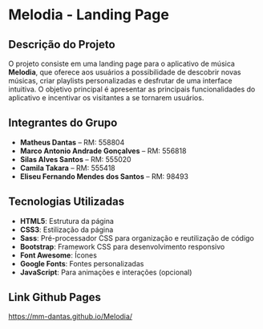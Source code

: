 # Melodia - Landing Page

## Descrição do Projeto

O projeto consiste em uma landing page para o aplicativo de música **Melodia**, que oferece aos usuários a possibilidade de descobrir novas músicas, criar playlists personalizadas e desfrutar de uma interface intuitiva. O objetivo principal é apresentar as principais funcionalidades do aplicativo e incentivar os visitantes a se tornarem usuários.

## Integrantes do Grupo

- **Matheus Dantas** – RM: 558804
- **Marco Antonio Andrade Gonçalves** – RM: 556818
- **Silas Alves Santos** – RM: 555020
- **Camila Takara** – RM: 555418
- **Eliseu Fernando Mendes dos Santos** – RM: 98493

## Tecnologias Utilizadas

- **HTML5**: Estrutura da página
- **CSS3**: Estilização da página
- **Sass**: Pré-processador CSS para organização e reutilização de código
- **Bootstrap**: Framework CSS para desenvolvimento responsivo
- **Font Awesome**: Ícones
- **Google Fonts**: Fontes personalizadas
- **JavaScript**: Para animações e interações (opcional)

## Link Github Pages
https://mm-dantas.github.io/Melodia/
